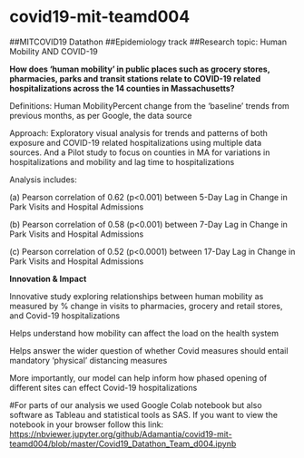 # covid19-mit-teamd004

##MITCOVID19 Datathon
##Epidemiology track
##Research topic: Human Mobility AND COVID-19

**How does ‘human mobility’ in public places such as grocery stores, pharmacies, parks and transit stations relate to COVID-19 related hospitalizations across the 14 counties in Massachusetts?**

Definitions: Human MobilityPercent change from the ‘baseline’ trends from previous months, as per Google, the data source 

Approach: Exploratory visual analysis for trends and patterns of both exposure and COVID-19 related hospitalizations using multiple data sources. And a Pilot study to focus on counties in MA for variations in hospitalizations and mobility and lag time to hospitalizations

Analysis includes:

(a) Pearson correlation of 0.62 (p<0.001) between 5-Day Lag in Change in Park Visits and Hospital Admissions

(b) Pearson correlation of 0.58 (p<0.001) between 7-Day Lag in Change in Park Visits and Hospital Admissions

(c) Pearson correlation of 0.52 (p<0.0001) between 17-Day Lag in Change in Park Visits and Hospital Admissions




**Innovation & Impact**

Innovative study exploring relationships between human mobility as measured by % change in visits to pharmacies, grocery and retail stores, and Covid-19 hospitalizations

Helps understand how mobility can affect the load on the health system 

Helps answer the wider question of whether Covid measures should entail mandatory ‘physical’ distancing measures

More importantly, our model can help inform how phased opening of different sites can effect Covid-19 hospitalizations


#For parts of our analysis we used Google Colab notebook but also software as Tableau and statistical tools as SAS. 
If you want to view the notebook in your browser follow this link: https://nbviewer.jupyter.org/github/Adamantia/covid19-mit-teamd004/blob/master/Covid19_Datathon_Team_d004.ipynb
